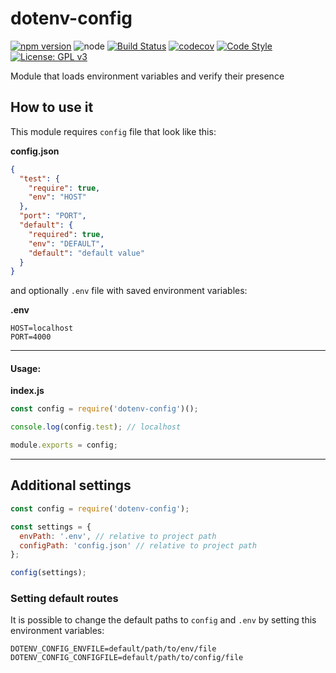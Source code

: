 # dotenv-config

[![npm version](https://badge.fury.io/js/dotenv-config.svg)](https://www.npmjs.com/package/dotenv-config)
![node](https://img.shields.io/node/v/dotenv-config.svg)
[![Build Status](https://travis-ci.org/tetrash/dotenv-config.svg?branch=master)](https://travis-ci.org/tetrash/dotenv-config)
[![codecov](https://codecov.io/gh/tetrash/dotenv-config/branch/master/graph/badge.svg)](https://codecov.io/gh/tetrash/dotenv-config)
[![Code Style](https://badgen.net/badge/code%20style/airbnb/ff5a5f?icon=airbnb)](https://github.com/airbnb/javascript)
[![License: GPL v3](https://img.shields.io/badge/License-GPLv3-blue.svg)](https://www.gnu.org/licenses/gpl-3.0)

Module that loads environment variables and verify their presence

## How to use it

This module requires `config` file that look like this:

**config.json**
```json
{
  "test": {
    "require": true,
    "env": "HOST"
  },
  "port": "PORT",
  "default": {
    "required": true,
    "env": "DEFAULT",
    "default": "default value"
  }
}
```

and optionally `.env` file with saved environment variables:

**.env**
```.env
HOST=localhost
PORT=4000
```

---
#### Usage:

**index.js**
```javascript
const config = require('dotenv-config')();

console.log(config.test); // localhost

module.exports = config;
```

---
## Additional settings

```javascript
const config = require('dotenv-config');

const settings = {
  envPath: '.env', // relative to project path
  configPath: 'config.json' // relative to project path
};

config(settings);
```

### Setting default routes

It is possible to change the default paths to `config` and `.env`
by setting this environment variables:

```..env
DOTENV_CONFIG_ENVFILE=default/path/to/env/file
DOTENV_CONFIG_CONFIGFILE=default/path/to/config/file
```
